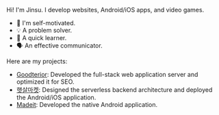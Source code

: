 Hi! I'm Jinsu. I develop websites, Android/iOS apps, and video games.

- 💪 I'm self-motivated.
- 💡 A problem solver.
- 🚀 A quick learner.
- 🗣️ An effective communicator.

Here are my projects:

- [Goodterior](https://goodterior.com): Developed the full-stack web application server and optimized it for SEO.
- [햇살마켓](https://play.google.com/store/apps/details?id=kr.develife.market): Designed the serverless backend architecture and deployed the Android/iOS application.
- [Madeit](https://play.google.com/store/apps/details?id=kr.develife.madeit): Developed the native Android application.
